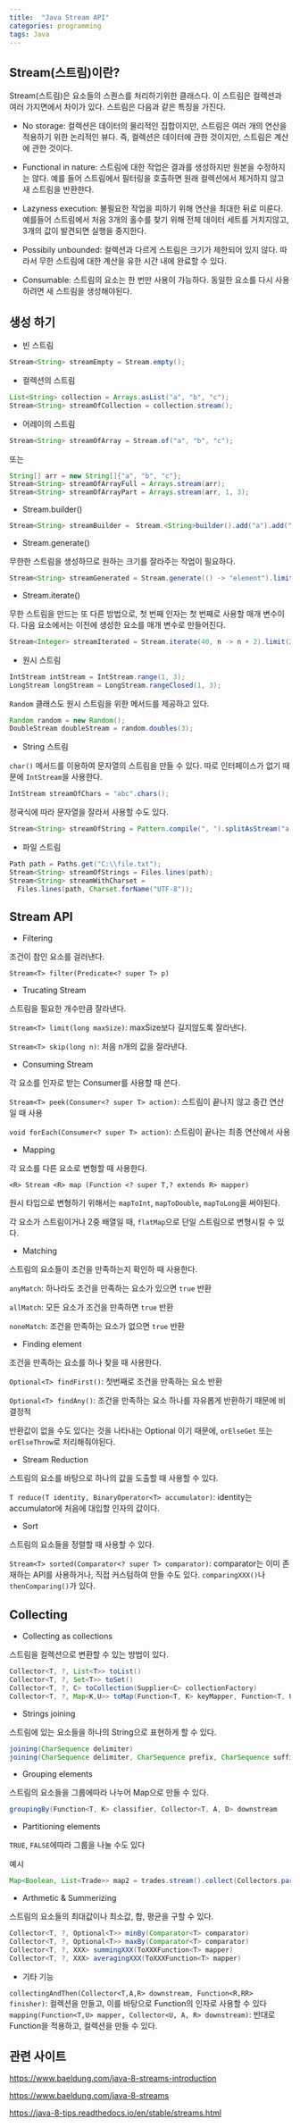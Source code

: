 ```yaml
---
title:  "Java Stream API"
categories: programming
tags: Java
---
```


## Stream(스트림)이란?

Stream(스트림)은 요소들의 스퀀스를 처리하기위한 클래스다. 이 스트림은 컬렉션과 여러 가지면에서 차이가 있다. 스트림은 다음과 같은 특징을 가진다.

- No storage: 컬렉션은 데이터의 물리적인 집합이지만, 스트림은 여러 개의 연산을 적용하기 위한 논리적인 뷰다. 즉, 컬렉션은 데이터에 관한 것이지만, 스트림은 계산에 관한 것이다.

- Functional in nature: 스트림에 대한 작업은 결과를 생성하지만 원본을 수정하지는 않다. 예를 들어 스트림에서 필터링을 호출하면 원래 컬렉션에서 제거하지 않고 새 스트림을 반환한다.

- Lazyness execution: 불필요한 작업을 피하기 위해 연산을 최대한 뒤로 미룬다. 예를들어 스트림에서 처음 3개의 홀수를 찾기 위해 전체 데이터 세트를 거치지않고, 3개의 값이 발견되면 실행을 중지한다.

- Possibily unbounded: 컬렉션과 다르게 스트림은 크기가 제한되어 있지 않다. 따라서 무한 스트림에 대한 계산을 유한 시간 내에 완료할 수 있다.

- Consumable: 스트림의 요소는 한 번만 사용이 가능하다. 동일한 요소를 다시 사용하려면 새 스트림을 생성해야된다.

## 생성 하기

- 빈 스트림

```java
Stream<String> streamEmpty = Stream.empty();
```

- 컬렉션의 스트림

```java
List<String> collection = Arrays.asList("a", "b", "c");
Stream<String> streamOfCollection = collection.stream();
```

- 어레이의 스트림

```java
Stream<String> streamOfArray = Stream.of("a", "b", "c");
```

또는

```java
String[] arr = new String[]{"a", "b", "c"};
Stream<String> streamOfArrayFull = Arrays.stream(arr);
Stream<String> streamOfArrayPart = Arrays.stream(arr, 1, 3);
```

- Stream.builder()

```java
Stream<String> streamBuilder =　Stream.<String>builder().add("a").add("b").add("c").build();
```

- Stream.generate()

무한한 스트림을 생성하므로 원하는 크기를 잘라주는 작업이 필요하다.

```java
Stream<String> streamGenerated = Stream.generate(() -> "element").limit(10);
```

- Stream.iterate()

무한 스트림을 만드는 또 다른 방법으로, 첫 번째 인자는 첫 번째로 사용할 매개 변수이다. 다음 요소에서는 이전에 생성한 요소를 매개 변수로 만들어진다.

```java
Stream<Integer> streamIterated = Stream.iterate(40, n -> n + 2).limit(20);
```

- 원시 스트림

```java
IntStream intStream = IntStream.range(1, 3);
LongStream longStream = LongStream.rangeClosed(1, 3);
```

`Random` 클래스도 원시 스트림을 위한 메서드를 제공하고 있다.

```java
Random random = new Random();
DoubleStream doubleStream = random.doubles(3);
```

- String 스트림

`char()` 메서드를 이용하여 문자열의 스트림을 만들 수 있다. 따로 인터페이스가 없기 때문에 `IntStream`을 사용한다.

```java
IntStream streamOfChars = "abc".chars();
```

정귝식에 따라 문자열을 잘라서 사용할 수도 있다.

```java
Stream<String> streamOfString = Pattern.compile(", ").splitAsStream("a, b, c");
```

- 파일 스트림

```java
Path path = Paths.get("C:\\file.txt");
Stream<String> streamOfStrings = Files.lines(path);
Stream<String> streamWithCharset = 
  Files.lines(path, Charset.forName("UTF-8"));
```

## Stream API

- Filtering

조건이 참인 요소를 걸러낸다.

`Stream<T> filter(Predicate<? super T> p)`

- Trucating Stream

스트림을 필요한 개수만큼 잘라낸다.

`Stream<T> limit(long maxSize)`: maxSize보다 길지않도록 잘라낸다.

`Stream<T> skip(long n)`: 처음 n개의 값을 잘라낸다.

- Consuming Stream

각 요소를 인자로 받는 Consumer를 사용할 때 쓴다.

`Stream<T> peek(Consumer<? super T> action)`: 스트림이 끝나지 않고 중간 연산일 때 사용

`void forEach(Consumer<? super T> action)`: 스트림이 끝나는 최종 연산에서 사용

- Mapping

각 요소를 다른 요소로 변형할 때 사용한다.

`<R> Stream <R> map (Function <? super T,? extends R> mapper)`

원시 타입으로 변형하기 위해서는 `mapToInt`, `mapToDouble`, `mapToLong`을 써야된다.

각 요소가 스트림이거나 2중 배열일 때, `flatMap`으로 단일 스트림으로 변형시킬 수 있다.

- Matching

스트림의 요소들이 조건을 만족하는지 확인하 때 사용한다.

`anyMatch`: 하나라도 조건을 만족하는 요소가 있으면 `true` 반환

`allMatch`: 모든 요소가 조건을 만족하면 `true` 반환

`noneMatch`: 조건을 만족하는 요소가 없으면 `true` 반환

- Finding element

조건을 만족하는 요소를 하나 찾을 때 사용한다.

`Optional<T> findFirst()`: 첫번째로 조건을 만족하는 요소 반환

`Optional<T> findAny()`: 조건을 만족하는 요소 하나를 자유롭게 반환하기 때문에 비결정적

반환값이 없을 수도 있다는 것을 나타내는 Optional 이기 때문에, `orElseGet` 또는 `orElseThrow`로 처리해줘야된다.

- Stream Reduction

스트림의 요소를 바탕으로 하나의 값을 도출할 때 사용할 수 있다.

`T reduce(T identity, BinaryOperator<T> accumulator)`: identity는 accumulator에 처음에 대입할 인자의 값이다.

- Sort

스트림의 요소들을 정렬할 때 사용할 수 있다.

`Stream<T> sorted(Comparator<? super T> comparator)`: comparator는 이미 존재하는 API를 사용하거나, 직접 커스텀하여 만들 수도 있다. `comparingXXX()`나 `thenComparing()`가 있다.

## Collecting

- Collecting as collections

스트림을 컬렉션으로 변환할 수 있는 방법이 있다.

```java
Collector<T, ?, List<T>> toList()
Collector<T, ?, Set<T>> toSet()
Collector<T, ?, C> toCollection(Supplier<C> collectionFactory)
Collector<T, ?, Map<K,U>> toMap(Function<T, K> keyMapper, Function<T, U> valueMapper)
```

- Strings joining

스트림에 있는 요소들을 하나의 String으로 표현하게 할 수 있다.

```java
joining(CharSequence delimiter)
joining(CharSequence delimiter, CharSequence prefix, CharSequence suffix)
```

- Grouping elements

스트림의 요소들을 그룹에따라 나누어 Map으로 만들 수 있다.

```java
groupingBy(Function<T, K> classifier, Collector<T, A, D> downstream
```

- Partitioning elements

`TRUE`, `FALSE`에따라 그룹을 나눌 수도 있다

예시

```java
Map<Boolean, List<Trade>> map2 = trades.stream().collect(Collectors.partitioningBy(t -> "USD".equals(t.getCurrency())));
```

- Arthmetic & Summerizing

스트림의 요소들의 최대값이나 최소값, 합, 평균을 구할 수 있다.

```java
Collector<T, ?, Optional<T>> minBy(Comparator<T> comparator)
Collector<T, ?, Optional<T>> maxBy(Comparator<T> comparator)
Collector<T, ?, XXX> summingXXX(ToXXXFunction<T> mapper)
Collector<T, ?, XXX> averagingXXX(ToXXXFunction<T> mapper)
```

- 기타 기능

`collectingAndThen(Collector<T,A,R> downstream, Function<R,RR> finisher)`: 컬렉션을 만들고, 이를 바탕으로 Function의 인자로 사용할 수 있다
`mapping(Function<T,U> mapper, Collector<U, A, R> downstream)`: 반대로 Function을 적용하고, 컬렉션을 만들 수 있다.

## 관련 사이트

<https://www.baeldung.com/java-8-streams-introduction>

<https://www.baeldung.com/java-8-streams>

<https://java-8-tips.readthedocs.io/en/stable/streams.html>